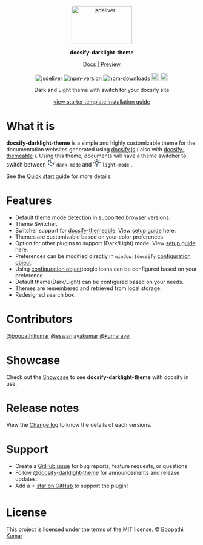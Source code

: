 
<p align="center">
    <a href="https://docsify-darklight-theme.boopathikumar.me">
        <img src="https://cdn.jsdelivr.net/npm/docsify-darklight-theme@latest/icons/docsify-darklight-theme-logo.png" style="width: 160px;height: 100px;" alt="jsdeliver"> 
    </a>
</p>
<p align="center"> 
    <b>docsify-darklight-theme</b>
</p>    
<p align="center" >
    <a target="_blank" href="https://docsify-darklight-theme.boopathikumar.me/"> Docs | Preview</a>
</p>

<p align="center">
    <a href="https://www.jsdelivr.com/package/npm/docsify-darklight-theme">
        <img src="https://data.jsdelivr.com/v1/package/npm/docsify-darklight-theme/badge?style=rounded" alt="jsdeliver">
    </a>
    <a href="https://badge.fury.io/js/docsify-darklight-theme">
        <img src="https://badge.fury.io/js/docsify-darklight-theme.svg" alt="npm-version">
    </a>
    <a href="https://badge.fury.io/js/docsify-darklight-theme">
        <img src="https://img.shields.io/badge/dynamic/json?url=https://api.npmjs.org/downloads/point/2020-01-01:2050-01-01/docsify-darklight-theme&label=npm%20downloads&query=$.downloads&color=informational" alt="npm-downloads">
    </a>
    <a href="https://badge.fury.io/gh/boopathikumar018%2Fdocsify-darklight-theme">
        <img src="https://badge.fury.io/gh/boopathikumar018%2Fdocsify-darklight-theme.svg" alt="GitHub version" height="20">
    </a>
    <a href="https://opensource.org/licenses/MIT">
        <img src="https://img.shields.io/badge/License-MIT-yellow.svg" alt="licenses" height="20">
    </a>
</p>

<p align="center"> Dark and Light theme with switch for your docsify site</p>

<p align="center" >
    <a target="_blank" href="https://docsify-darklight-theme.boopathikumar.me/#/installation"> view starter template installation guide</a>
</p>

# What it is


**docsify-darklight-theme**  is a simple and highly customizable theme for the documentation websites generated using [docsify.js](https://docsify.js.org/) ( also with [docsify-themeable](https://jhildenbiddle.github.io/docsify-themeable/#/) ). Using this theme, documents will have a theme switcher to switch between <svg xmlns="http://www.w3.org/2000/svg" width="20" height="20" viewBox="0 0 24 24" fill="#ffffff" stroke="#34495e" stroke-width="2" stroke-linecap="round" stroke-linejoin="round" class="feather feather-moon"><path d="M21 12.79A9 9 0 1 1 11.21 3 7 7 0 0 0 21 12.79z"></path></svg> `dark-mode` and <svg xmlns="http://www.w3.org/2000/svg" width="20" height="20" viewBox="0 0 24 24" fill="#ffffff" stroke="#34495e" stroke-width="2" stroke-linecap="round" stroke-linejoin="round" class="feather feather-sun"><circle cx="12" cy="12" r="5"></circle><line x1="12" y1="1" x2="12" y2="3"></line><line x1="12" y1="21" x2="12" y2="23"></line><line x1="4.22" y1="4.22" x2="5.64" y2="5.64"></line><line x1="18.36" y1="18.36" x2="19.78" y2="19.78"></line><line x1="1" y1="12" x2="3" y2="12"></line><line x1="21" y1="12" x2="23" y2="12"></line><line x1="4.22" y1="19.78" x2="5.64" y2="18.36"></line><line x1="18.36" y1="5.64" x2="19.78" y2="4.22"></line></svg> `light-mode` .

See the [Quick start](https://docsify-darklight-theme.boopathikumar.me/#/installation) guide for more details.

# Features

- Default [theme mode detection](https://docsify-darklight-theme.boopathikumar.me/#/configuration?id=default-browser-theme-detection) in supported browser versions.
- Theme Switcher.
- Switcher support for [docsify-themeable](https://jhildenbiddle.github.io/docsify-themeable/#/). View [setup guide](https://docsify-darklight-theme.boopathikumar.me/#/docsifyThemeable) here.
- Themes are customizable based on your color preferences.
- Option for other plugins to support (Dark/Light) mode. View [setup guide](https://docsify-darklight-theme.boopathikumar.me/#/themeSupport) here.
- Preferences can be modified directly in `window.$docsify` [configuration object](https://docsify-darklight-theme.boopathikumar.me/#/configuration).
- Using [configuration object](https://docsify-darklight-theme.boopathikumar.me/#/configuration)toogle icons can be configured based on your preference.
- Default theme(Dark/Light) can be configured based on your needs.
- Themes are remembered and retrieved from local storage.
- Redesigned search box.

# Contributors

[@boopathikumar](//boopathikumar.me) [@eswarijayakumar](https://github.com/eswarijayakumar) [@kumaravel](//kumaravel.me)

# Showcase

Check out the [Showcase](https://docsify-darklight-theme.boopathikumar.me/#/showcase) to see **docsify-darklight-theme** with docsify in use.

# Release notes

View the [Change log](https://docsify-darklight-theme.boopathikumar.me/#/changelog) to know the details of each versions.

# Support

- Create a [GitHub issue](https://github.com/boopathikumar018/docsify-darklight-theme/issues) for bug reports, feature requests, or questions
- Follow [@docsify-darklight-theme](https://twitter.com/docsifyDrkLtThm) for announcements and release updates.
- Add a ⭐️ [star on GitHub](https://github.com/boopathikumar018/docsify-darklight-theme) to support the plugin!


# License

This project is licensed under the terms of the [MIT](https://github.com/boopathikumar018/docsify-darklight-theme/blob/master/LICENSE) license.
 © [Boopathi Kumar](https://boopathikumar.me)